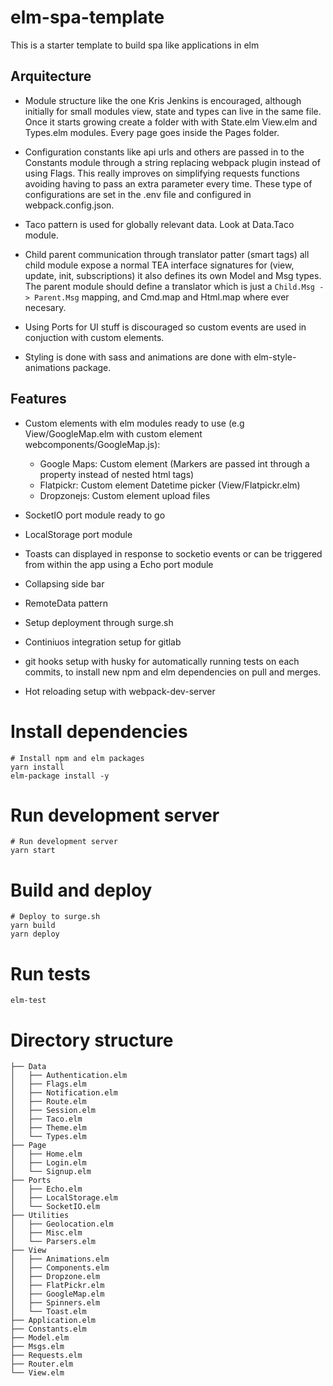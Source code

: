 # elm-spa-template

This is a starter template to build spa like applications in elm

## Arquitecture

- Module structure like the one Kris Jenkins is encouraged, although initially for small modules view, state and types 
can live in the same file. Once it starts growing create a folder with with State.elm View.elm and Types.elm modules.
Every page goes inside the Pages folder.

- Configuration constants like api urls and others are passed in to the Constants module through a string replacing webpack plugin
instead of using Flags. This really improves on simplifying requests functions avoiding having to pass an extra parameter every time.
These type of configurations are set in the .env file and configured in webpack.config.json.

- Taco pattern is used for globally relevant data. Look at Data.Taco module. 

- Child parent communication through translator patter (smart tags) all child module
expose a normal TEA interface signatures for (view, update, init, subscriptions) it also defines its own Model and Msg types.
The parent module should define a translator which is just a `Child.Msg -> Parent.Msg` mapping, and Cmd.map and Html.map where
ever necesary.

- Using Ports for UI stuff is discouraged so custom events are used in conjuction with custom elements. 

- Styling is done with sass and animations are done with elm-style-animations package.


## Features

- Custom elements with elm modules ready to use (e.g View/GoogleMap.elm with custom element webcomponents/GoogleMap.js):
    - Google Maps: Custom element (Markers are passed int through a property instead of nested html tags)
    - Flatpickr: Custom element Datetime picker (View/Flatpickr.elm)
    - Dropzonejs: Custom element upload files

- SocketIO port module ready to go

- LocalStorage port module

- Toasts can displayed in response to socketio events or can be triggered from within the app using a Echo port module

- Collapsing side bar

- RemoteData pattern

- Setup deployment through surge.sh

- Continiuos integration setup for gitlab

- git hooks setup with husky for automatically running tests on each commits, to install new npm and elm dependencies on pull and merges.

- Hot reloading setup with webpack-dev-server

# Install dependencies

```shell
# Install npm and elm packages
yarn install
elm-package install -y
```

# Run development server

```shell
# Run development server
yarn start
```

# Build and deploy

```shell
# Deploy to surge.sh
yarn build
yarn deploy
```

# Run tests

```shell
elm-test
```

# Directory structure

```text
├── Data
│   ├── Authentication.elm
│   ├── Flags.elm
│   ├── Notification.elm
│   ├── Route.elm
│   ├── Session.elm
│   ├── Taco.elm
│   ├── Theme.elm
│   └── Types.elm
├── Page
│   ├── Home.elm
│   ├── Login.elm
│   └── Signup.elm
├── Ports
│   ├── Echo.elm
│   ├── LocalStorage.elm
│   └── SocketIO.elm
├── Utilities
│   ├── Geolocation.elm
│   ├── Misc.elm
│   └── Parsers.elm
├── View
│   ├── Animations.elm
│   ├── Components.elm
│   ├── Dropzone.elm
│   ├── FlatPickr.elm
│   ├── GoogleMap.elm
│   ├── Spinners.elm
│   └── Toast.elm
├── Application.elm
├── Constants.elm
├── Model.elm
├── Msgs.elm
├── Requests.elm
├── Router.elm
└── View.elm
```

